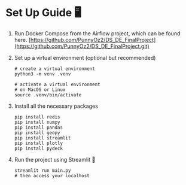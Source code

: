 # Set Up Guide 🖥️

1. Run Docker Compose from the Airflow project, which can be found here.
   [https://github.com/PunnyOz2/DS_DE_FinalProject](https://github.com/PunnyOz2/DS_DE_FinalProject.git)

3. Set up a virtual environment (optional but recommended)
   ```shell
   # create a virtual environment
   python3 -m venv .venv
   ```

   ```shell
   # activate a virtual environment
   # on MacOS or Linux
   source .venv/bin/activate
    ```
4. Install all the necessary packages
   ```shell
   pip install redis
   pip install numpy
   pip install pandas
   pip install geopy
   pip install streamlit
   pip install plotly
   pip install pydeck
   ```
5. Run the project using Streamlit 🎉
   ```shell
   streamlit run main.py
   # then access your localhost
   ```
